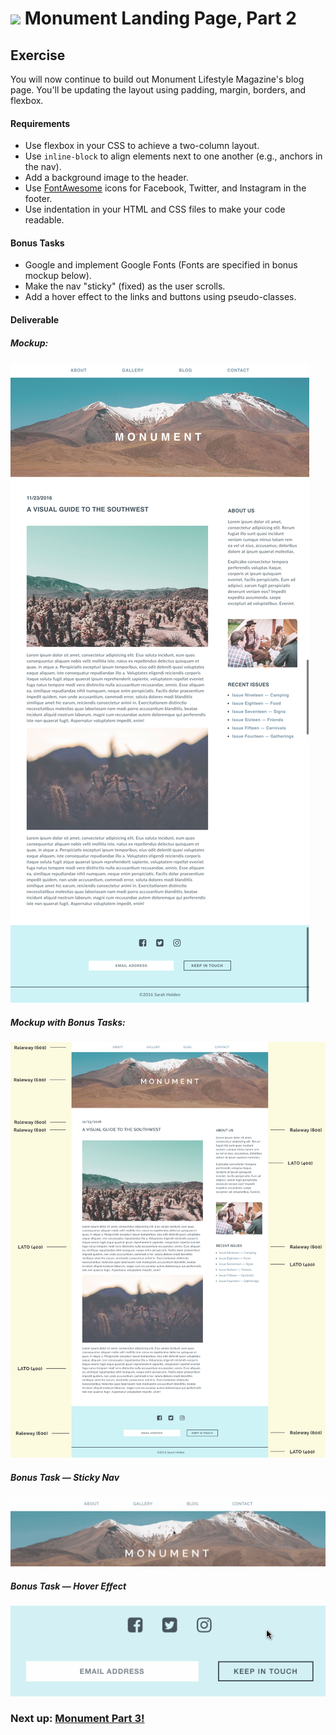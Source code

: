 # ![](https://ga-dash.s3.amazonaws.com/production/assets/logo-9f88ae6c9c3871690e33280fcf557f33.png) Monument Landing Page, Part 2

## Exercise

You will now continue to build out Monument Lifestyle Magazine's blog page. You'll be updating the layout using padding, margin, borders, and flexbox.

#### Requirements

- Use flexbox in your CSS to achieve a two-column layout.
- Use `inline-block` to align elements next to one another (e.g., anchors in the nav).
- Add a background image to the header.
- Use [FontAwesome](http://fontawesome.io/) icons for Facebook, Twitter, and Instagram in the footer.
- Use indentation in your HTML and CSS files to make your code readable.

#### Bonus Tasks
- Google and implement Google Fonts (Fonts are specified in bonus mockup below).
- Make the nav "sticky" (fixed) as the user scrolls.
- Add a hover effect to the links and buttons using pseudo-classes.


#### Deliverable

##### Mockup:
![](screenshots/blog_pt_2.png)

##### Mockup with Bonus Tasks:
![](screenshots/blog_pt_2_challenge.png)

##### Bonus Task — Sticky Nav
![](screenshots/sticky-nav.gif)

##### Bonus Task — Hover Effect
![](screenshots/hover-effect.gif)

### Next up: [Monument Part 3!](../pt-3/README.md)

